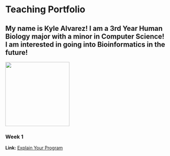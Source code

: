 # Teaching Portfolio

## My name is Kyle Alvarez!   I am a 3rd Year Human Biology major with a minor in Computer Science! I am interested in going into Bioinformatics in the future! 
<img src="https://user-images.githubusercontent.com/97643301/161469498-8eae7ac7-917f-41ec-8d76-1d2b886313de.jpeg" width="200" height="200">


### Week 1
**Link:** [Explain Your Program](https://youtu.be/Z8-huzscx6I)
